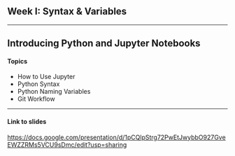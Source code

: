 ## Week I: Syntax & Variables

---
## Introducing Python and Jupyter Notebooks
#### Topics
* How to Use Jupyter
* Python Syntax
* Python Naming Variables
* Git Workflow

---

#### Link to slides
https://docs.google.com/presentation/d/1pCQlpStrg72PwEtJwybbO927GveEWZZRMs5VCU9sDmc/edit?usp=sharing
